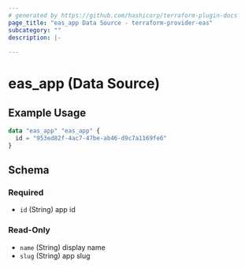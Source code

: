 ```yaml
---
# generated by https://github.com/hashicorp/terraform-plugin-docs
page_title: "eas_app Data Source - terraform-provider-eas"
subcategory: ""
description: |-
  
---
```


# eas_app (Data Source)



## Example Usage

```terraform
data "eas_app" "eas_app" {
  id = "953ed82f-4ac7-47be-ab46-d9c7a1169fe6"
}
```

<!-- schema generated by tfplugindocs -->
## Schema

### Required

- `id` (String) app id

### Read-Only

- `name` (String) display name
- `slug` (String) app slug
